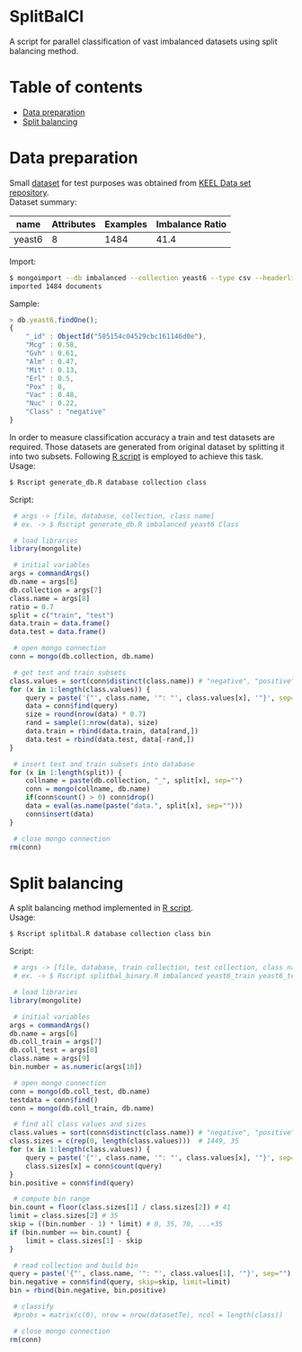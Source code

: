 # SplitBalCl
A script for parallel classification of vast imbalanced datasets using split balancing method.

# Table of contents
- [Data preparation](#data-preparation)
- [Split balancing](#split-balancing)

# Data preparation
Small [dataset](datasets/yeast6.csv) for test purposes was obtained from [KEEL Data set repository](http://sci2s.ugr.es/keel/imbalanced.php).<br>
Dataset summary:<br>

name | Attributes | Examples | Imbalance Ratio
--- | --- | --- | ---
yeast6 | 8 | 1484 | 41.4

Import:
```sh
$ mongoimport --db imbalanced --collection yeast6 --type csv --headerline --file datasets/yeast6.csv
imported 1484 documents
```
Sample:
```js
> db.yeast6.findOne();
{
	"_id" : ObjectId("585154c04529cbc161146d0e"),
	"Mcg" : 0.58,
	"Gvh" : 0.61,
	"Alm" : 0.47,
	"Mit" : 0.13,
	"Erl" : 0.5,
	"Pox" : 0,
	"Vac" : 0.48,
	"Nuc" : 0.22,
	"Class" : "negative"
}
```
In order to measure classification accuracy a train and test datasets are required. Those datasets are generated from original dataset by splitting it into two subsets. Following [R script](scripts/R/generate_db.R) is employed to achieve this task.<br>
Usage:
```sh
$ Rscript generate_db.R database collection class
```
Script:
```r
 # args -> [file, database, collection, class name]
 # ex. -> $ Rscript generate_db.R imbalanced yeast6 Class

 # load libraries
library(mongolite)

 # initial variables
args = commandArgs()
db.name = args[6]
db.collection = args[7]
class.name = args[8]
ratio = 0.7
split = c("train", "test")
data.train = data.frame()
data.test = data.frame()

 # open mongo connection
conn = mongo(db.collection, db.name)

 # get test and train subsets
class.values = sort(conn$distinct(class.name)) # "negative", "positive"
for (x in 1:length(class.values)) {
	query = paste('{"', class.name, '": "', class.values[x], '"}', sep="")
	data = conn$find(query)
	size = round(nrow(data) * 0.7)	
	rand = sample(1:nrow(data), size)
	data.train = rbind(data.train, data[rand,])
	data.test = rbind(data.test, data[-rand,])
}

 # insert test and train subsets into database
for (x in 1:length(split)) {
	collname = paste(db.collection, "_", split[x], sep="")
	conn = mongo(collname, db.name)
	if(conn$count() > 0) conn$drop()
	data = eval(as.name(paste("data.", split[x], sep="")))
	conn$insert(data)
}

 # close mongo connection
rm(conn)
```

# Split balancing
A split balancing method implemented in [R script](scripts/R/splitbal_binary.R).<br>
Usage:
```sh
$ Rscript splitbal.R database collection class bin
```
Script:
```r
 # args -> [file, database, train collection, test collection, class name, bin number]
 # ex. -> $ Rscript splitbal_binary.R imbalanced yeast6_train yeast6_test Class 1

 # load libraries
library(mongolite)

 # initial variables
args = commandArgs()
db.name = args[6]
db.coll_train = args[7]
db.coll_test = args[8]
class.name = args[9]
bin.number = as.numeric(args[10])

 # open mongo connection
conn = mongo(db.coll_test, db.name)
testdata = conn$find()
conn = mongo(db.coll_train, db.name)

 # find all class values and sizes
class.values = sort(conn$distinct(class.name)) # "negative", "positive"
class.sizes = c(rep(0, length(class.values)))  # 1449, 35
for (x in 1:length(class.values)) {
	query = paste('{"', class.name, '": "', class.values[x], '"}', sep="")
	class.sizes[x] = conn$count(query)
}
bin.positive = conn$find(query)

 # compute bin range
bin.count = floor(class.sizes[1] / class.sizes[2]) # 41
limit = class.sizes[2] # 35
skip = ((bin.number - 1) * limit) # 0, 35, 70, ...+35
if (bin.number == bin.count) {
	limit = class.sizes[1] - skip
}

 # read collection and build bin
query = paste('{"', class.name, '": "', class.values[1], '"}', sep="")
bin.negative = conn$find(query, skip=skip, limit=limit)
bin = rbind(bin.negative, bin.positive)

 # classify
 #probs = matrix(c(0), nrow = nrow(datasetTe), ncol = length(class))

 # close mongo connection
rm(conn)

```
